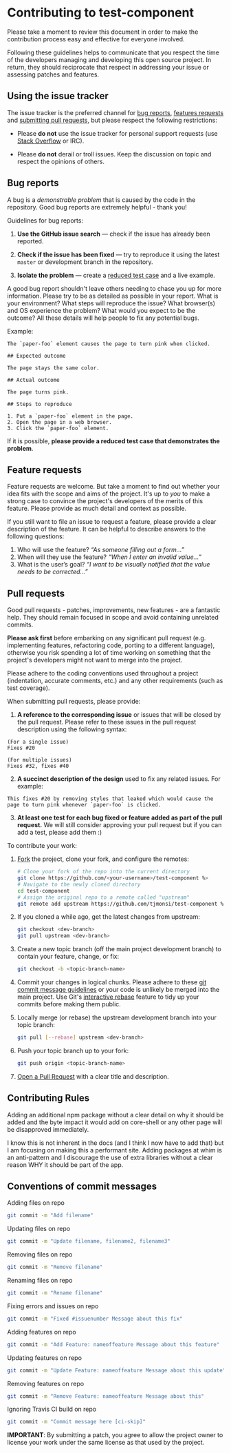 # Contributing to test-component

Please take a moment to review this document in order to make the contribution
process easy and effective for everyone involved.

Following these guidelines helps to communicate that you respect the time of
the developers managing and developing this open source project. In return,
they should reciprocate that respect in addressing your issue or assessing
patches and features.


## Using the issue tracker

The issue tracker is the preferred channel for [bug reports](#bug-reports),
[features requests](#feature-requests) and [submitting pull
requests](#pull-requests), but please respect the following restrictions:

* Please **do not** use the issue tracker for personal support requests (use
  [Stack Overflow](http://stackoverflow.com) or IRC).

* Please **do not** derail or troll issues. Keep the discussion on topic and
  respect the opinions of others.


## Bug reports

A bug is a _demonstrable problem_ that is caused by the code in the repository.
Good bug reports are extremely helpful - thank you!

Guidelines for bug reports:

1. **Use the GitHub issue search** &mdash; check if the issue has already been
   reported.

2. **Check if the issue has been fixed** &mdash; try to reproduce it using the
   latest `master` or development branch in the repository.

3. **Isolate the problem** &mdash; create a [reduced test
   case](http://css-tricks.com/6263-reduced-test-cases/) and a live example.

A good bug report shouldn't leave others needing to chase you up for more
information. Please try to be as detailed as possible in your report. What is
your environment? What steps will reproduce the issue? What browser(s) and OS
experience the problem? What would you expect to be the outcome? All these
details will help people to fix any potential bugs.

Example:

```
The `paper-foo` element causes the page to turn pink when clicked.

## Expected outcome

The page stays the same color.

## Actual outcome

The page turns pink.

## Steps to reproduce

1. Put a `paper-foo` element in the page.
2. Open the page in a web browser.
3. Click the `paper-foo` element.
```

If it is possible, **please provide a reduced test case that demonstrates the problem**.


## Feature requests

Feature requests are welcome. But take a moment to find out whether your idea
fits with the scope and aims of the project. It's up to *you* to make a strong
case to convince the project's developers of the merits of this feature. Please
provide as much detail and context as possible.

If you still want to file an issue to request a feature, please provide a clear description of the feature. It can be helpful to describe answers to the following questions:

1. Who will use the feature? *“As someone filling out a form…”*
2. When will they use the feature? *“When I enter an invalid value…”*
3. What is the user’s goal? *“I want to be visually notified that the value needs to be corrected…”*


## Pull requests

Good pull requests - patches, improvements, new features - are a fantastic
help. They should remain focused in scope and avoid containing unrelated
commits.

**Please ask first** before embarking on any significant pull request (e.g.
implementing features, refactoring code, porting to a different language),
otherwise you risk spending a lot of time working on something that the
project's developers might not want to merge into the project.

Please adhere to the coding conventions used throughout a project (indentation,
accurate comments, etc.) and any other requirements (such as test coverage).

When submitting pull requests, please provide:

1. **A reference to the corresponding issue** or issues that will be closed by the pull request. Please refer to these issues in the pull request description using the following syntax:
```
(For a single issue)
Fixes #20

(For multiple issues)
Fixes #32, fixes #40
```

2. **A succinct description of the design** used to fix any related issues. For example:
```
This fixes #20 by removing styles that leaked which would cause the page to turn pink whenever `paper-foo` is clicked.
```

3. **At least one test for each bug fixed or feature added as part of the pull request.** We will still consider approving your pull request but if you can add a test, please add them :)

To contribute your work:

1. [Fork](http://help.github.com/fork-a-repo/) the project, clone your fork,
   and configure the remotes:

   ```bash
   # Clone your fork of the repo into the current directory
   git clone https://github.com/<your-username>/test-component %>
   # Navigate to the newly cloned directory
   cd test-component
   # Assign the original repo to a remote called "upstream"
   git remote add upstream https://github.com/tjmonsi/test-component %>
   ```

2. If you cloned a while ago, get the latest changes from upstream:

   ```bash
   git checkout <dev-branch>
   git pull upstream <dev-branch>
   ```

3. Create a new topic branch (off the main project development branch) to
   contain your feature, change, or fix:

   ```bash
   git checkout -b <topic-branch-name>
   ```

4. Commit your changes in logical chunks. Please adhere to these [git commit
   message guidelines](http://tbaggery.com/2008/04/19/a-note-about-git-commit-messages.html)
   or your code is unlikely be merged into the main project. Use Git's
   [interactive rebase](https://help.github.com/articles/interactive-rebase)
   feature to tidy up your commits before making them public.

5. Locally merge (or rebase) the upstream development branch into your topic branch:

   ```bash
   git pull [--rebase] upstream <dev-branch>
   ```

6. Push your topic branch up to your fork:

   ```bash
   git push origin <topic-branch-name>
   ```

7. [Open a Pull Request](https://help.github.com/articles/using-pull-requests/)
    with a clear title and description.

## Contributing Rules

Adding an additional npm package without a clear detail on why it should be added and the byte impact it would add on core-shell or any other page will be disapproved immediately.

I know this is not inherent in the docs (and I think I now have to add that) but I am focusing on making this a performant site. Adding packages at whim is an anti-pattern and I discourage the use of extra libraries without a clear reason WHY it should be part of the app.

## Conventions of commit messages

Adding files on repo

```bash
git commit -m "Add filename"
```

Updating files on repo

```bash
git commit -m "Update filename, filename2, filename3"
```

Removing files on repo

```bash
git commit -m "Remove filename"
```

Renaming files on repo

```bash
git commit -m "Rename filename"
```

Fixing errors and issues on repo

```bash
git commit -m "Fixed #issuenumber Message about this fix"
```

Adding features on repo

```bash
git commit -m "Add Feature: nameoffeature Message about this feature"
```

Updating features on repo

```bash
git commit -m "Update Feature: nameoffeature Message about this update"
```

Removing features on repo

```bash
git commit -m "Remove Feature: nameoffeature Message about this"
```

Ignoring Travis CI build on repo

```bash
git commit -m "Commit message here [ci-skip]"
```

**IMPORTANT**: By submitting a patch, you agree to allow the project owner to
license your work under the same license as that used by the project.
